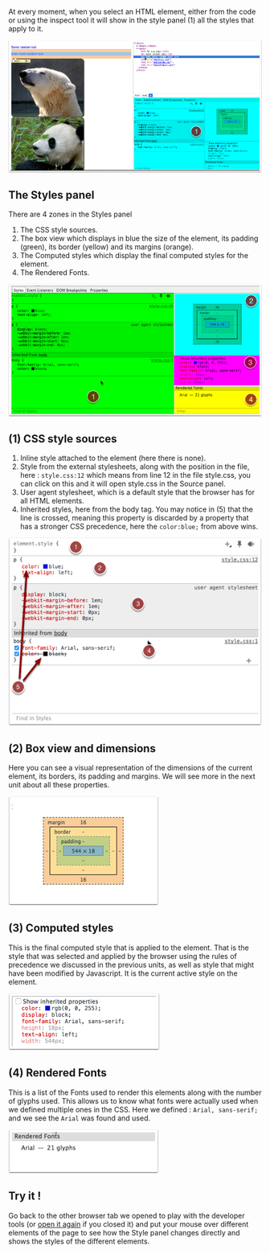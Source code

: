 At every moment, when you select an HTML element, either from the code or using the inspect tool it will show in the style panel (1) all the styles that apply to it.

![](.guides/img/elements-panel/style-of-an-element.png)

## The Styles panel

There are 4 zones in the Styles panel

1. The CSS style sources.
1. The box view which displays in blue the size of the element, its padding (green), its border (yellow) and its margins (orange).
1. The Computed styles which display the final computed styles for the element.
1. The Rendered Fonts.

![](.guides/img/elements-panel/the-style-panel.png)

## (1) CSS style sources

 1. Inline style attached to the element (here there is none).
 1. Style from the external stylesheets, along with the position in the file, here : `style.css:12` which means from line 12 in the file style.css, you can click on this and it will open style.css in the Source panel.  
 1. User agent stylesheet, which is a default style that the browser has for all HTML elements.
 1. Inherited styles, here from the body tag. You may notice in (5) that the line is crossed, meaning this property is discarded by a property that has a stronger CSS precedence, here the `color:blue;` from above wins.
 
 ![](.guides/img/elements-panel/-1--style-sources.png)
 

## (2) Box view and dimensions

Here you can see a visual representation of the dimensions of the current element, its borders, its padding and margins. We will see more in the next unit about all these properties.

![](.guides/img/elements-panel/-2--box-and-dimensions.png)


## (3) Computed styles

This is the final computed style that is applied to the element. That is the style that was selected and applied by the browser using the rules of precedence we discussed in the previous units, as well as style that might have been modified by Javascript. It is the current active style on the element.

![](.guides/img/elements-panel/-3--computed-styles.png)

## (4) Rendered Fonts

This is a list of the Fonts used to render this elements along with the number of glyphs used. This allows us to know what fonts were actually used when we defined multiple ones in the CSS. Here we defined : `Arial, sans-serif;` and we see the `Arial` was found and used.

![](.guides/img/elements-panel/-4--rendered-fonts.png)

## Try it ! 
Go back to the other browser tab we opened to play with the developer tools (or <a href="introduction/index.html" target="_blank">open it again</a> if you closed it) and put your mouse over different elements of the page to see how the Style panel changes directly and shows the styles of the different elements.